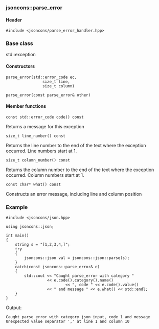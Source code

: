### jsoncons::parse_error

#### Header

    #include <jsoncons/parse_error_handler.hpp>

### Base class

std::exception

#### Constructors

    parse_error(std::error_code ec,
                    size_t line,
                    size_t column)

    parse_error(const parse_error& other)

#### Member functions

    const std::error_code code() const
Returns a message for this exception

    size_t line_number() const
Returns the line number to the end of the text where the exception occurred.
Line numbers start at 1.

    size_t column_number() const
Returns the column number to the end of the text where the exception occurred.
Column numbers start at 1.

    const char* what() const
Constructs an error message, including line and column position

### Example

    #include <jsoncons/json.hpp>

    using jsoncons::json;

    int main()
    {
        string s = "[1,2,3,4,]";
        try 
        {
            jsoncons::json val = jsoncons::json::parse(s);
        } 
        catch(const jsoncons::parse_error& e) 
        {
            std::cout << "Caught parse_error with category " 
                      << e.code().category().name() 
                              << ", code " << e.code().value() 
                      << " and message " << e.what() << std::endl;
        }
    }


Output:

    Caught parse_error with category json_input, code 1 and message Unexpected value separator ',' at line 1 and column 10
